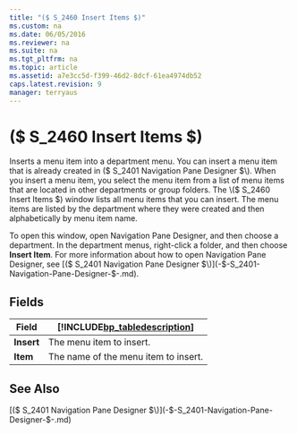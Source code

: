 ```yaml
---
title: "($ S_2460 Insert Items $)"
ms.custom: na
ms.date: 06/05/2016
ms.reviewer: na
ms.suite: na
ms.tgt_pltfrm: na
ms.topic: article
ms.assetid: a7e3cc5d-f399-46d2-8dcf-61ea4974db52
caps.latest.revision: 9
manager: terryaus
---
```

# ($ S_2460 Insert Items $)
Inserts a menu item into a department menu. You can insert a menu item that is already created in \($ S\_2401 Navigation Pane Designer $\). When you insert a menu item, you select the menu item from a list of menu items that are located in other departments or group folders. The \($ S\_2460 Insert Items $\) window lists all menu items that you can insert. The menu items are listed by the department where they were created and then alphabetically by menu item name.  
  
 To open this window, open Navigation Pane Designer, and then choose a department. In the department menus, right\-click a folder, and then choose **Insert Item**. For more information about how to open Navigation Pane Designer, see [\($ S\_2401 Navigation Pane Designer $\)](-$-S_2401-Navigation-Pane-Designer-$-.md).  
  
## Fields  
  
|Field|[!INCLUDE[bp_tabledescription](includes/bp_tabledescription_md.md)]|  
|-----------|---------------------------------------|  
|**Insert**|The menu item to insert.|  
|**Item**|The name of the menu item to insert.|  
  
## See Also  
 [\($ S\_2401 Navigation Pane Designer $\)](-$-S_2401-Navigation-Pane-Designer-$-.md)